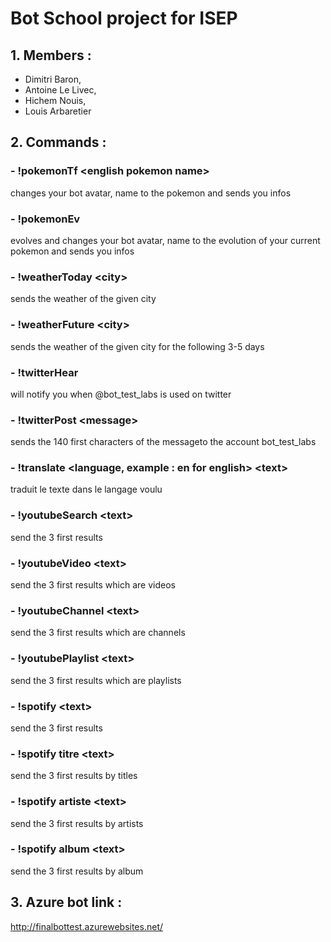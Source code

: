 # Bot School project for ISEP
## 1. Members :
- Dimitri Baron,
- Antoine Le Livec,
- Hichem Nouis,
- Louis Arbaretier
## 2. Commands :
### - !pokemonTf \<english pokemon name>
 changes your bot avatar, name to the pokemon and sends you infos
### - !pokemonEv
 evolves and changes your bot avatar, name to the evolution of your current pokemon and sends you infos
### - !weatherToday \<city>
 sends the weather of the given city
### - !weatherFuture \<city>
 sends the weather of the given city for the following 3-5 days
### - !twitterHear
 will notify you when @bot_test_labs is used on twitter
### - !twitterPost \<message>
 sends the 140 first characters of the messageto the account bot_test_labs
### - !translate <language, example : en for english> \<text>
 traduit le texte dans le langage voulu
### - !youtubeSearch \<text>
 send the 3 first results
### - !youtubeVideo \<text>
 send the 3 first results which are videos
### - !youtubeChannel \<text>
 send the 3 first results which are channels
### - !youtubePlaylist \<text>
 send the 3 first results which are playlists
### - !spotify \<text>
 send the 3 first results
 ### - !spotify titre \<text>
 send the 3 first results by titles
 ### - !spotify artiste \<text>
 send the 3 first results by artists 
 ### - !spotify album \<text>
 send the 3 first results by album
 
 ## 3. Azure bot link :
  http://finalbottest.azurewebsites.net/
